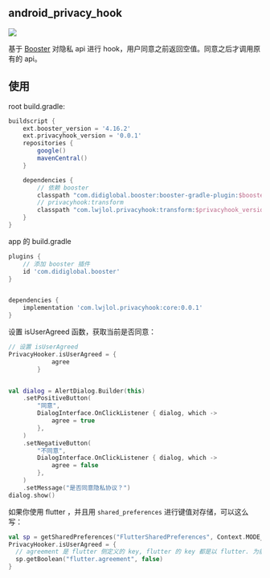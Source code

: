 ## android_privacy_hook
![](https://maven-badges.herokuapp.com/maven-central/com.lwjlol.privacyhook/core/badge.svg?style=for-the-badge)

基于 [Booster](https://github.com/didi/booster) 对隐私 api 进行 hook，用户同意之前返回空值。同意之后才调用原有的 api。



## 使用

root build.gradle:
```gradle
buildscript {
    ext.booster_version = '4.16.2'
    ext.privacyhook_version = '0.0.1'
    repositories {
        google()
        mavenCentral()
    }

    dependencies {
        // 依赖 booster
        classpath "com.didiglobal.booster:booster-gradle-plugin:$booster_version"
        // privacyhook:transform
        classpath "com.lwjlol.privacyhook:transform:$privacyhook_version"
    }
}
```

app 的 build.gradle
```gradle
plugins {
    // 添加 booster 插件
    id 'com.didiglobal.booster'
}


dependencies {
    implementation 'com.lwjlol.privacyhook:core:0.0.1'
}
```




设置 isUserAgreed 函数，获取当前是否同意：
```kotlin
// 设置 isUserAgreed 
PrivacyHooker.isUserAgreed = {
            agree
        }


val dialog = AlertDialog.Builder(this)
    .setPositiveButton(
        "同意",
        DialogInterface.OnClickListener { dialog, which ->
            agree = true
        },
    )
    .setNegativeButton(
        "不同意",
        DialogInterface.OnClickListener { dialog, which ->
            agree = false
        },
    )
    .setMessage("是否同意隐私协议？")
dialog.show()
```


如果你使用 flutter ，并且用 `shared_preferences` 进行键值对存储，可以这么写：
```kotlin
val sp = getSharedPreferences("FlutterSharedPreferences", Context.MODE_PRIVATE)
PrivacyHooker.isUserAgreed = {
  // agreement 是 flutter 侧定义的 key, flutter 的 key 都是以 flutter. 为前缀命名的
  sp.getBoolean("flutter.agreement", false)
}
```